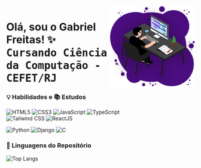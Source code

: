 <img align="right" src="Github-README.png" width="45%">

<h1> Olá, sou o Gabriel Freitas! ✨<br><kbd>Cursando Ciência da Computação - CEFET/RJ</kbd> </h1>

### 💡 Habilidades e 📚 Estudos
![HTML5](https://img.shields.io/badge/html5-%23E34F26.svg?style=for-the-badge&logo=html5&logoColor=white)
![CSS3](https://img.shields.io/badge/css3-%231572B6.svg?style=for-the-badge&logo=css3&logoColor=white)
![JavaScript](https://img.shields.io/badge/JavaScript-F7DF1E?style=for-the-badge&logo=javascript&logoColor=000)
![TypeScript](https://img.shields.io/badge/TypeScript-3178C6.svg?style=for-the-badge&logo=TypeScript&logoColor=white)<br>
![Tailwind CSS](https://img.shields.io/badge/tailwindcss-%2338B2AC.svg?style=for-the-badge&logo=tailwind-css&logoColor=white)
![ReactJS](https://img.shields.io/badge/react-%2320232a.svg?style=for-the-badge&logo=react&logoColor=%2361DAFB)

![Python](https://img.shields.io/badge/python-3670A0?style=for-the-badge&logo=python&logoColor=ffdd54)
![Django](https://img.shields.io/badge/django-%23092E20.svg?style=for-the-badge&logo=django&logoColor=white)
![C](https://img.shields.io/badge/C-%2300599C.svg?style=for-the-badge&logo=c&logoColor=white)

### 🔸 Linguagens do Repositório
![Top Langs](https://github-readme-stats.vercel.app/api/top-langs/?username=gabrielcenteiofreitas&hide_progress=true&langs_count=100&theme=transparent&title_color=c6ccd1&border_color=633bbc&hide=procfile,shell)
